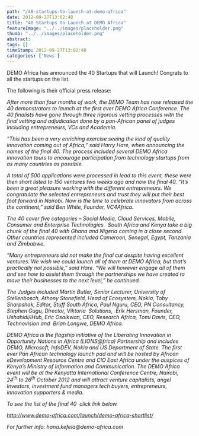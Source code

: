 ```yaml
---
path: "/40-startups-to-launch-at-demo-africa" 
date: 2012-09-27T13:02:48 
title: "40 Startups to Launch at DEMO Africa" 
featureImage: "../../images/placeholder.png" 
thumb: "../../images/placeholder.png" 
abstract:  
tags: [] 
timeStamp: 2012-09-27T13:02:48 
categories: ['News'] 
---
```


<p>DEMO Africa has announced the 40 Startups that will Launch! Congrats to all the startups on the list.</p>
<p>The following is their official press release:</p>
<p><em>After more than four months of work, the DEMO Team has now released the 40 demonstrators to launch at the first ever DEMO Africa Conference. The 40 finalists have gone through three rigorous vetting processes with the final vetting and adjudication done by a pan-African panel of judges including entrepreneurs, VCs and Academia.</em></p>
<p><em>“This has been a very enriching exercise seeing the kind of quality innovation coming out of Africa,” said Harry Hare, when announcing the names of the final 40. The process included several DEMO Africa innovation tours to encourage participation from technology startups from as many countries as possible.</em></p>
<p><em>A total of 500 applications were processed in lead to this event, these were then short listed to 150 ventures two weeks ago and now the final 40. “It’s been a great pleasure working with the different entrepreneurs. We congratulate the selected entrepreneurs and trust they will put their best foot forward in Nairobi. Now is the time to celebrate innovators from across the continent,” said Ben White, Founder, VC4Africa.</em></p>
<p><em>The 40 cover five categories – Social Media, Cloud Services, Mobile, Consumer and Enterprise Technologies.  South Africa and Kenya take a big chunk of the final 40 with Ghana and Nigeria coming in a close second. Other countries represented included Cameroon, Senegal, Egypt, Tanzania and Zimbabwe.</em></p>
<p><em>“Many entrepreneurs did not make the final cut despite having excellent ventures. We wish we could launch all of them at DEMO Africa, but that’s practically not possible,” said Hare. “We will however engage all of them and see how to assist them through the partnerships we have created to move their businesses to the next level,” he continued.</em></p>
<p><em>The Judges included Martin Butler, Senior Lecturer, University of Stellenbosch, Athony Stonefield, Head of Ecosystem, Nokia, Toby Sharpshak, Editor, Stuff South Africa, Paul Nguru, CEO, PN Consultancy, Stephen Gugu, Director, Viktoria  Solutions,  Erik Hersman, Founder, Ushahidi/iHub, Eric Osaikwan, CEO, Research Africa, Tomi Davis, CEO, Technovision and  Brian Longwe, DEMO Africa.</em></p>
<p><em>DEMO Africa is the flagship initiative of the Liberating Innovation in Opportunity Nations in Africa (LIONS@frica) Partnership and includes DEMO, Microsoft, InfoDEV, Nokia and US Department of State. The first ever Pan African technology launch pad and will be hosted by African eDevelopment Resource Centre and CIO East Africa under the auspices of Kenya’s Ministry of Information and Communication. The DEMO Africa event will be at the Kenyatta International Conference Centre, Nairobi, 24<sup>th</sup> to 26<sup>th</sup> October 2012 and will attract venture capitalists, angel Investors, investment fund managers tech buyers, entrepreneurs, innovation supporters &amp; media.</em></p>
<p><em>To see the list of the final 40  click link below.</em></p>
<p><em><a href="http://www.demo-africa.com/launch/demo-africa-shortlist/">http://www.demo-africa.com/launch/demo-africa-shortlist/</a></em></p>
<p><em>For further info: hana.kefela@demo-africa.com</em></p>
